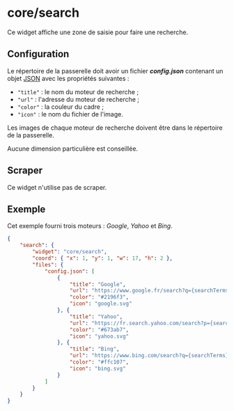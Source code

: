 # core/search

Ce widget affiche une zone de saisie pour faire une recherche.

## Configuration

Le répertoire de la passerelle doit avoir un fichier ***config.json***
contenant un objet
[JSON](http://www.json.org/json-fr.html "JavaScript Object Notation") avec les
propriétés suivantes :

- `"title"` : le nom du moteur de recherche ;
- `"url"` : l'adresse du moteur de recherche ;
- `"color"` : la couleur du cadre ;
- `"icon"` : le nom du fichier de l'image.

Les images de chaque moteur de recherche doivent être dans le répertoire de la
passerelle.

Aucune dimension particulière est conseillée.

## Scraper

Ce widget n'utilise pas de scraper.

## Exemple

Cet exemple fourni trois moteurs : *Google*, *Yahoo* et *Bing*.

```JSON
{
    "search": {
        "widget": "core/search",
        "coord": { "x": 1, "y": 1, "w": 17, "h": 2 },
        "files": {
            "config.json": [
                {
                    "title": "Google",
                    "url": "https://www.google.fr/search?q={searchTerms}",
                    "color": "#2196f3",
                    "icon": "google.svg"
                }, {
                    "title": "Yahoo",
                    "url": "https://fr.search.yahoo.com/search?p={searchTerms}",
                    "color": "#673ab7",
                    "icon": "yahoo.svg"
                }, {
                    "title": "Bing",
                    "url": "https://www.bing.com/search?q={searchTerms}",
                    "color": "#ffc107",
                    "icon": "bing.svg"
                }
            ]
        }
    }
}
```
